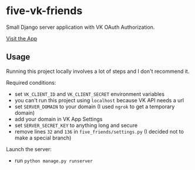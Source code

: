 # five-vk-friends

Small Django server application with VK OAuth Authorization.

[Visit the App](https://five-vk-friends.herokuapp.com)

## Usage

Running this project locally involves a lot of steps and I don't recommend it.

Required conditions:

- set `VK_CLIENT_ID` and `VK_CLIENT_SECRET` environment variables
- you can't run this project using `localhost` because VK API needs a url
- set `SERVER_DOMAIN` to your domain (I used `ngrok` to get a temporary domain)
- add your domain in VK App Settings
- set `SERVER_SECRET_KEY` to anything long and secure
- remove lines `32` and `136` in `five_friends/settings.py` (I decided not to make a special branch)

Launch the server:

- run `python manage.py runserver`
